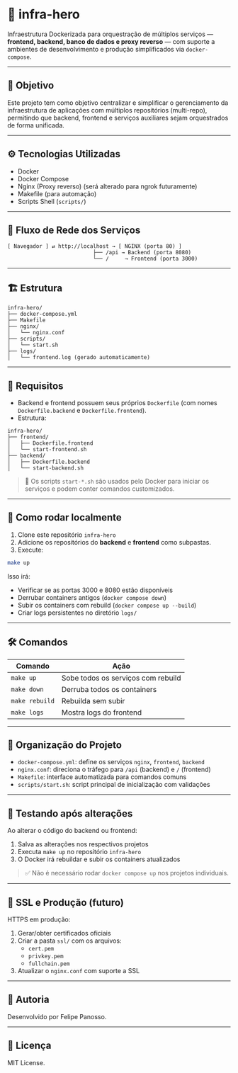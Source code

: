 # 🚀 infra-hero

Infraestrutura Dockerizada para orquestração de múltiplos serviços — **frontend, backend, banco de dados e proxy reverso** — com suporte a ambientes de desenvolvimento e produção simplificados via `docker-compose`.

---

## 📌 Objetivo

Este projeto tem como objetivo centralizar e simplificar o gerenciamento da infraestrutura de aplicações com múltiplos repositórios (multi-repo), permitindo que backend, frontend e serviços auxiliares sejam orquestrados de forma unificada.

---

## ⚙️ Tecnologias Utilizadas

- Docker
- Docker Compose
- Nginx (Proxy reverso) (será alterado para ngrok futuramente)
- Makefile (para automação)
- Scripts Shell (`scripts/`)

---

## 🧭 Fluxo de Rede dos Serviços

```
[ Navegador ] ⇄ http://localhost → [ NGINX (porta 80) ]
                           ├── /api → Backend (porta 8080)
                           └── /     → Frontend (porta 3000)
```

---

## 🏗 Estrutura

```
infra-hero/
├── docker-compose.yml
├── Makefile
├── nginx/
│   └── nginx.conf
├── scripts/
│   └── start.sh
├── logs/
│   └── frontend.log (gerado automaticamente)
```

---

## 📂 Requisitos

- Backend e frontend possuem seus próprios `Dockerfile` (com nomes `Dockerfile.backend` e `Dockerfile.frontend`).
- Estrutura:

```
infra-hero/
├── frontend/
│   ├── Dockerfile.frontend
│   └── start-frontend.sh
├── backend/
│   ├── Dockerfile.backend
│   └── start-backend.sh
```

> 🔁 Os scripts `start-*.sh` são usados pelo Docker para iniciar os serviços e podem conter comandos customizados.

---

## 🚀 Como rodar localmente

1. Clone este repositório `infra-hero`
2. Adicione os repositórios do **backend** e **frontend** como subpastas.
3. Execute:

```bash
make up
```

Isso irá:
- Verificar se as portas 3000 e 8080 estão disponíveis
- Derrubar containers antigos (`docker compose down`)
- Subir os containers com rebuild (`docker compose up --build`)
- Criar logs persistentes no diretório `logs/`

---

## 🛠 Comandos

| Comando         | Ação                                                         |
|----------------|--------------------------------------------------------------|
| `make up`      | Sobe todos os serviços com rebuild                           |
| `make down`    | Derruba todos os containers                                  |
| `make rebuild` | Rebuilda sem subir                                           |
| `make logs`    | Mostra logs do frontend                                      |

---

## 🧱 Organização do Projeto

- `docker-compose.yml`: define os serviços `nginx`, `frontend`, `backend`
- `nginx.conf`: direciona o tráfego para `/api` (backend) e `/` (frontend)
- `Makefile`: interface automatizada para comandos comuns
- `scripts/start.sh`: script principal de inicialização com validações

---

## 🧪 Testando após alterações

Ao alterar o código do backend ou frontend:

1. Salva as alterações nos respectivos projetos
2. Executa `make up` no repositório `infra-hero`
3. O Docker irá rebuildar e subir os containers atualizados

> ✅ Não é necessário rodar `docker compose up` nos projetos individuais.

---

## 🔐 SSL e Produção (futuro)

HTTPS em produção:

1. Gerar/obter certificados oficiais
2. Criar a pasta `ssl/` com os arquivos:
   - `cert.pem`
   - `privkey.pem`
   - `fullchain.pem`
3. Atualizar o `nginx.conf` com suporte a SSL

---

## 🧠 Autoria

Desenvolvido por Felipe Panosso.  

---

## 📄 Licença

MIT License.
